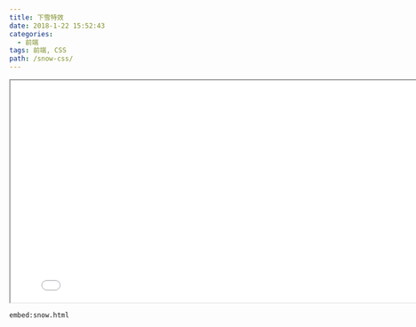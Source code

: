 ```yaml
---
title: 下雪特效
date: 2018-1-22 15:52:43
categories:
  - 前端
tags: 前端, CSS
path: /snow-css/
---
```


<iframe src="/examples/snow.html" width="800" height="400"></iframe>

`embed:snow.html`
